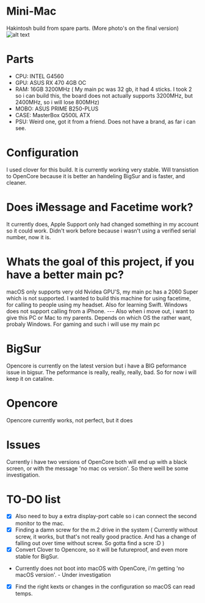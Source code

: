 # Mini-Mac
Hakintosh build from spare parts.
(More photo's on the final version)
![alt text](https://github.com/Remco17/Mini-Mac/blob/main/IMG_1015.JPEG)
# Parts
- CPU: INTEL G4560
- GPU: ASUS RX 470 4GB OC
- RAM: 16GB 3200MHz ( My main pc was 32 gb, it had 4 sticks. I took 2 so i can build this, the board does not actually supports 3200MHz, but 2400MHz, so i will lose 800MHz)
- MOBO: ASUS PRIME B250-PLUS
- CASE: MasterBox Q500L ATX
- PSU: Weird one, got it from a friend. Does not have a brand, as far i can see.
# Configuration
I used clover for this build. It is currently working very stable. Will transistion to OpenCore because it is better an handeling BigSur and is faster, and cleaner.
# Does iMessage and Facetime work?
It currently does, Apple Support only had changed something in my account so it could work. Didn't work before because i wasn't using a verified serial number, now it is. 
# Whats the goal of this project, if you have a better main pc?
macOS only supports very old Nvidea GPU'S, my main pc has a 2060 Super which is not supported. I wanted to build this machine for using facetime, for calling to people using my headset. Also for learning Swift. Windows does not support calling from a iPhone.  --- Also when i move out, i want to give this PC or Mac to my parents. Depends on which OS the rather want, probaly Windows. 
For gaming and such i will use my main pc
# BigSur
Opencore is currently on the latest version but i have a BIG peformance issue in bigsur. The peformance is really, really, really, bad. So for now i will keep it on cataline.
# Opencore
Opencore currently works, not perfect, but it does
# Issues
Currently i have two versions of OpenCore both will end up with a black screen, or with the message 'no mac os version'. So there weill be some investigation.
# TO-DO list
- [X] Also need to buy a extra display-port cable so i can connect the second monitor to the mac. 
- [X] Finding a damn screw for the m.2 drive in the system ( Currently without screw, it works, but that's not really good practice. And has a change of falling out over time without screw. So gotta find a scre :D ) 
- [X] Convert Clover to Opencore, so it will be futureproof, and even more stable for BigSur.
* Currently does not boot into macOS with OpenCore, i'm getting 'no macOS version'. - Under investigation
- [X] Find the right kexts or changes in the configuration so macOS can read temps. 
